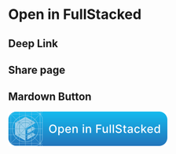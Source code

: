 # Open in FullStacked

## Deep Link

## Share page

## Mardown Button

![Open in FullStacked](https://raw.githubusercontent.com/fullstackedorg/website/main/open-in-fullstacked.svg)

